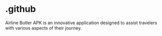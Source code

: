 # .github
Airline Butler APK is an innovative application designed to assist travelers with various aspects of their journey.
